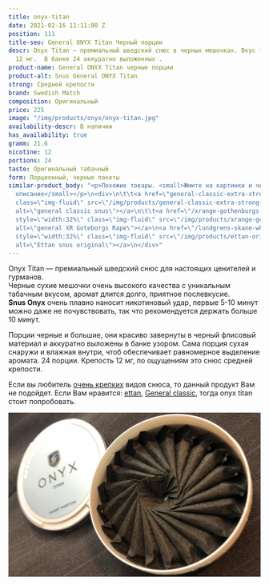 ```yaml
---
title: onyx-titan
date: 2021-02-16 11:11:00 Z
position: 111
title-seo: General ONYX Titan Черный порции
descr: Onyx Titan — премиальный шведский снюс в черных мешочках. Вкус табачный. Крепость
  12 мг.  В банке 24 аккуратно выложенных .
product-name: General ONYX Titan черные порции
product-alt: Snus General ONYX Titan
strong: Средней крепости
brand: Swedish Match
composition: Оригинальный
price: 225
image: "/img/products/onyx/onyx-titan.jpg"
availability-descr: В наличии
has_availability: true
gramm: 21.6
nicotine: 12
portions: 24
taste: Оригинальный табачный
form: Порционный, черные пакеты
similar-product_body: "<p>Похожие товары. <small>Жмите на картинки и читайте полное
  описание</small></p>\n<div>\n\t\t<a href=\"general-classic-extra-strong\"><img style=\"width:32%\"
  class=\"img-fluid\" src=\"/img/products/general-classic-extra-strong-portion.png\"
  alt=\"general classic snus\"></a>\n\t\t<a href=\"/xrange-gothenburgs-rape-slim-white-strong-portion-snus\"><img
  style=\"width:32%\" class=\"img-fluid\" src=\"/img/products/xrange-gothenburgs-rape-slim-white-strong-snus.jpg\"
  alt=\"general XR Goteborgs Rape\"></a>\n<a href=\"/lundgrens-skane-white-portion-snus\"><img
  style=\"width:32%\" class=\"img-fluid\" src=\"/img/products/ettan-original-portion.png\"
  alt=\"Ettan snus original\"></a>\n</div>"
---
```


Onyx Titan — премиальный шведский снюс для настоящих ценителей и гурманов.<br>
Черные сухие мешочки очень высокого качества с уникальным табачным вкусом, аромат длится долго, приятное послевкусие.<br>
**Snus Onyx** очень плавно наносит никотиновый удар, первые 5-10 минут можно даже не почувствовать, так что рекомендуется держать больше 10 минут.

Порции черные и большие, они красиво завернуты в черный флисовый материал и аккуратно выложены в банке узором. Сама порция сухая снаружи и влажная внутри, чтоб обеспечивает   равномерное выделение аромата.
24 порции. Крепость 12 мг, по ощущениям это снюс средней крепости.

Если вы любитель [очень крепких](/ultra-strong) видов снюса, то данный продукт Вам не подойдет. Если Вам нравится: [ettan](/ettan-original-portion), [General classic](/general-classic-extra-strong), тогда onyx titan стоит попробовать.
<div class="mb-3">
<img class="img-fluid" src="/img/products/onyx/onyx-titan-open.jpg" alt="Снюс оникс титан">
</div>